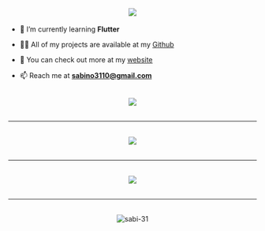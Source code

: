 <h2 align="center">
  <img src="https://readme-typing-svg.herokuapp.com?font=JetbrainsMono&pause=1000&color=1AD961&center=true&vCenter=true&width=435&lines=Hey+There!+I'm+Sabino" />
</h2>

- 🧠 I’m currently learning **Flutter**

- 👨‍💻 All of my projects are available at my [Github](https://github.com/sabi-31)

- 📝 You can check out more at my [website](https://sabino.social)

- 📫 Reach me at **sabino3110@gmail.com**

<br>
<div align="center" ><img src="https://github-readme-stats.vercel.app/api?username=sabi-31&show_icons=true&hide_border=true&theme=dracula"></div>
<br>
<hr>
<br>
<div align="center" ><img src="https://github-readme-stats.vercel.app/api/top-langs/?username=sabi-31&theme=dracula&hide=batchfile"></div>
<br>
<hr>
<br>
<div align="center" ><img src="https://github-profile-trophy.vercel.app/?username=sabi-31&theme=dracula&count_private=true"></div>
<br>
<hr>
<br>
<div align="center" ><img src="https://github-readme-streak-stats.herokuapp.com/?user=sabi-31&theme=dracula&" alt="sabi-31""></div>
